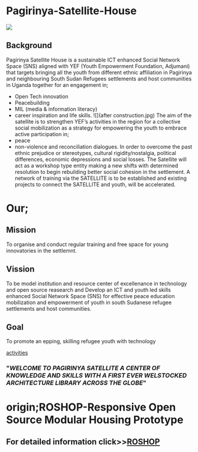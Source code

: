 # Pagirinya-Satellite-House
![](gallery.jpg)


## Background
Pagirinya Satellite House is a sustainable ICT enhanced Social Network Space (SNS) aligned with YEF (Youth Empowerment Foundation, Adjumani) that targets bringing all the youth from different ethnic affiliation in Pagirinya and neighbouring South Sudan Refugees settlements and host communities in Uganda together for an engagement in;
- Open Tech innovation 
- Peacebuilding 
- MIL (media & information literacy)
- career inspiration and life skills. 
![](after construction.jpg)
The aim of the satellite is to strengthen YEF’s activities in the region for a collective social mobilization as a strategy for empowering the youth to embrace active participation in; 
- peace 
- non-violence and reconciliation dialogues. 
In order to overcome the past ethnic prejudice or stereotypes, cultural rigidity/nostalgia, political differences, economic depressions and social losses. 
The Satellite will act as a workshop type entity making a new shifts with determined resolution to begin rebuilding better social cohesion in the settlement. A network of training via the SATELLITE is to be established and existing projects to connect the SATELLITE and youth, will be accelerated.

# Our;
## Mission 
To organise and conduct regular training and free space for young innovatories in the settlemnt.

## Vission
To be model institution and resource center of excellenance in technology and open source reasearch and Develop an ICT and youth led skills enhanced Social Network Space (SNS) for effective peace education mobilization and empowerment of youth in south Sudanese refugee settlements and host communities.

## Goal
To promote an epping, skilling refugee youth with technology

[activities](https://raw.githubusercontent.com/chardso/Pagirinya-Satellite-House/main/Activities%20of%20PSH.md)


### "*WELCOME  TO PAGIRINYA SATELLITE A CENTER OF KNOWLEDGE AND SKILLS WITH A FIRST EVER WELSTOCKED ARCHITECTURE LIBRARY ACROSS THE GLOBE*"



# origin;ROSHOP-Responsive Open Source Modular Housing Prototype

## For detailed information click>>[ROSHOP](https://demos.mediaarchitecture.org/mab/project/53)

